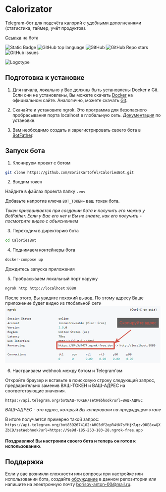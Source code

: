 # Calorizator
Telegram-бот для подсчёта калорий с удобными дополнениями (статистика, таймер, учёт продуктов).

[Ссылка](https://t.me/DailyCaloriesCountBot) на бота

<!--Блок информации о репозитории в бейджах-->
![Static Badge](https://img.shields.io/badge/BorisKartofel-CaloriesBot-orange)
![GitHub top language](https://img.shields.io/github/languages/top/BorisKartofel/CaloriesBot?color=orange)
![GitHub](https://img.shields.io/github/license/BorisKartofel/CaloriesBot)
![GitHub Repo stars](https://img.shields.io/github/stars/BorisKartofel/CaloriesBot)
![GitHub issues](https://img.shields.io/github/issues/BorisKartofel/CaloriesBot)


![Logotype](./docs/wall.png)

<!--Как запустить приложение у себя-->
## Подготовка к установке

1. Для начала, локально у Вас должны быть установлены Docker и Git. Если они не установлены, 
   Вы можете скачать [Docker](https://docs.docker.com/engine/install/) на официальном сайте.
   Аналогично, можете скачать [Git](https://git-scm.com/downloads).

2. Скачайте и установите ngrok. Это программа для безопасного пробрасывания порта localhost в глобальную сеть.
   [Документация](https://ngrok.com/docs/getting-started/) по установке.

3. Вам необходимо создать и зарегистрировать своего бота в [BotFather](https://t.me/BotFather).

## Запуск бота

1. Клонируем проект с ботом
```bash
git clone https://github.com/BorisKartofel/CaloriesBot.git
```
2. Вводим токен

Найдите в файлах проекта папку `.env`

Добавьте напротив ключа `BOT_TOKEN=` ваш токен бота.

*Токен присваивается при создании бота и получить его можно у BotFather. Если у Вас его нет и Вы не знаете, как его получить - посмотрите видео с объяснением*

3. Переходим в директорию бота
```bash
cd CaloriesBot
```

4. Поднимаем контейнеры бота
```bash
docker-compose up
```
Дождитесь запуска приложения


5. Пробрасываем локальный порт наружу
```bash
ngrok http http://localhost:8080
```
После этого, Вы увидите похожий вывод. По этому адресу Ваше приложение будет видно из глобальной сети
![Logotype](./docs/ngrok_info.png)

6. Настраиваем webhook между ботом и Telegram'ом

Откройте браузер и вставьте в поисковую строку следующий запрос, предварительно заменив ВАШ-ТОКЕН и ВАШ-АДРЕС на соответствующие значения.
```
https://api.telegram.org/botВАШ-ТОКЕН/setWebhook?url=ВАШ-АДРЕС
```

*ВАШ-АДРЕС - это адрес, который Вы копировали на предыдущем этапе*

В итоге получается примерно такой запрос: `https://api.telegram.org/bot8392674102:AHG5df2opR4tN7sYHjKlqzv9UE8xwQXZbCD/setWebhook?url=https://9e9d-185-253-183-28.ngrok-free.app`

#### Поздравляю! Вы настроили своего бота и теперь он готов к использованию.


<!--Поддержка-->
## Поддержка
Если у вас возникли сложности или вопросы при настройке или использовании бота, создайте
[обсуждение](https://github.com/BorisKartofel/CaloriesBot/issues) в данном репозитории или напишите на электронную почту <borisov-anton-00@mail.ru>.
